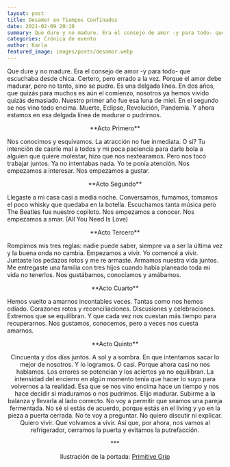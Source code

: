 ```yaml
---
layout: post
title: Desamor en Tiempos Confinados
date: 2021-02-09 20:10
summary: Que dure y no madure. Era el consejo de amor -y para todo- que escuchaba desde chica. Certero, pero errado a la vez. Porque el amor debe madurar, pero no tanto, sino se pudre. Es una delgada línea.
categories: Crónica de evento
author: Karla
featured_image: images/posts/desamor.webp
---
```


Que dure y no madure.
Era el consejo de amor -y para todo- que escuchaba desde chica.
Certero, pero errado a la vez.
Porque el amor debe madurar, pero no tanto, sino se pudre.
Es una delgada línea.
En dos años, que quizás para muchos es aún el comienzo, nosotros ya hemos vivido quizás  demasiado.
Nuestro primer año fue esa luna de miel.
En el segundo se nos vino todo encima.
Muerte, Eclipse, Revolución, Pandemia.
Y ahora estamos en esa delgada línea de madurar o pudrirnos. 

<center>**Acto Primero**</center>

Nos conocimos y esquivamos.
La atracción no fue inmediata.
O sí?
Tu intención de caerle mal a todos y mi poca paciencia para darle bola a alguien que quiere  molestar, hizo que nos nextearamos.
Pero nos tocó trabajar juntos.
Ya no intentabas nada. Yo te ponía atención.
Nos empezamos a interesar.
Nos empezamos a gustar.


<center>**Acto Segundo**</center>


Llegaste a mi casa casi a media noche.
Conversamos, fumamos, tomamos el poco whisky que quedaba en la botella. Escuchamos tanta música pero The Beatles fue nuestro copiloto.
Nos empezamos a conocer.
Nos empezamos a amar.
(All You Need Is Love)


<center>**Acto Tercero**</center>


Rompimos mis tres reglas: nadie puede saber, siempre va a ser la última vez y la buena onda no cambia.
Empezamos a vivir.
Yo comencé a vivir.
Juntaste los pedazos rotos y me re armaste.
Armamos nuestra vida juntos.
Me entregaste una familia con tres hijos cuando había planeado toda mi vida no tenerlos. Nos gustábamos, conocíamos y amábamos.


<center>**Acto Cuarto**</center>


Hemos vuelto a amarnos incontables veces.
Tantas como nos hemos odiado.
Corazones rotos y reconciliaciones. Discusiones y celebraciones.
Extremos que se equilibran. Y que cada vez nos cuestan más tiempo para recuperarnos. Nos gustamos, conocemos, pero a veces nos cuesta amarnos.


<center>**Acto Quinto**<center>


Cincuenta y dos días juntos. A sol y a sombra. En que intentamos sacar lo mejor de nosotros. Y lo logramos. O casi.
Porque ahora casi no nos hablamos.
Los errores se potencian y los aciertos ya no equilibran.
La intensidad del encierro en algún momento tenía que hacer lo suyo para volvernos a la  realidad. Esa que se nos vino encima hace un tiempo y nos hace decidir si maduramos o nos  pudrimos.
Elijo madurar.
Subirme a la balanza y llevarla al lado correcto.
No voy a permitir que seamos una pareja fermentada.
No sé si estás de acuerdo, porque estás en el living y yo en la pieza a puerta cerrada. No te voy a preguntar. No quiero discutir ni explicar.
Quiero vivir. Que volvamos a vivir.
Así  que,  por  ahora,  nos  vamos  al  refrigerador,  cerramos  la  puerta  y  evitamos  la putrefacción.




<center> *** </center>

Ilustración de la portada: [Primitive Grip](https://www.primitivegrip.com/)
